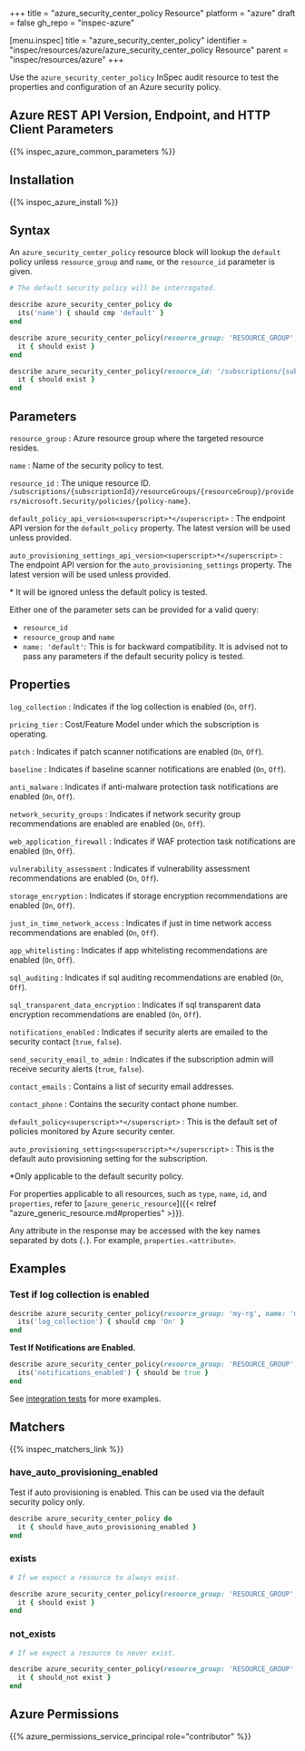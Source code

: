 +++
title = "azure_security_center_policy Resource"
platform = "azure"
draft = false
gh_repo = "inspec-azure"

[menu.inspec]
title = "azure_security_center_policy"
identifier = "inspec/resources/azure/azure_security_center_policy Resource"
parent = "inspec/resources/azure"
+++

Use the `azure_security_center_policy` InSpec audit resource to test the properties and configuration of an Azure security policy.

## Azure REST API Version, Endpoint, and HTTP Client Parameters

{{% inspec_azure_common_parameters %}}

## Installation

{{% inspec_azure_install %}}

## Syntax

An `azure_security_center_policy` resource block will lookup the `default` policy unless `resource_group` and `name`, or the `resource_id` parameter is given.

```ruby
# The default security policy will be interrogated.

describe azure_security_center_policy do
  its('name') { should cmp 'default' }
end
```

```ruby
describe azure_security_center_policy(resource_group: 'RESOURCE_GROUP', name: 'POLICY_NAME') do
  it { should exist }
end
```

```ruby
describe azure_security_center_policy(resource_id: '/subscriptions/{subscriptionId}/resourceGroups/{resourceGroup}/providers/microsoft.Security/policies/{policy-name}') do
  it { should exist }
end
```

## Parameters

`resource_group`
: Azure resource group where the targeted resource resides.

`name`
: Name of the security policy to test.

`resource_id`
: The unique resource ID. `/subscriptions/{subscriptionId}/resourceGroups/{resourceGroup}/providers/microsoft.Security/policies/{policy-name}`.

`default_policy_api_version<superscript>*</superscript>`
: The endpoint API version for the `default_policy` property. The latest version will be used unless provided.

`auto_provisioning_settings_api_version<superscript>*</superscript>`
: The endpoint API version for the `auto_provisioning_settings` property. The latest version will be used unless provided.

<superscript>*</superscript> It will be ignored unless the default policy is tested.

Either one of the parameter sets can be provided for a valid query:

- `resource_id`
- `resource_group` and `name`
- `name: 'default'`: This is for backward compatibility. It is advised not to pass any parameters if the default security policy is tested.

## Properties

`log_collection`
: Indicates if the log collection is enabled (`On`, `Off`).

`pricing_tier`
: Cost/Feature Model under which the subscription is operating.

`patch`
: Indicates if patch scanner notifications are enabled (`On`, `Off`).

`baseline`
: Indicates if baseline scanner notifications are enabled (`On`, `Off`).

`anti_malware`
: Indicates if anti-malware protection task notifications are enabled (`On`, `Off`).

`network_security_groups`
: Indicates if network security group recommendations are enabled are enabled (`On`, `Off`).

`web_application_firewall`
: Indicates if WAF protection task notifications are enabled (`On`, `Off`).

`vulnerability_assessment`
: Indicates if vulnerability assessment recommendations are enabled (`On`, `Off`).

`storage_encryption`
: Indicates if storage encryption recommendations are enabled (`On`, `Off`).

`just_in_time_network_access`
: Indicates if just in time network access recommendations are enabled (`On`, `Off`).

`app_whitelisting`
: Indicates if app whitelisting recommendations are enabled (`On`, `Off`).

`sql_auditing`
: Indicates if sql auditing recommendations are enabled (`On`, `Off`).

`sql_transparent_data_encryption`
: Indicates if sql transparent data encryption recommendations are enabled (`On`, `Off`).

`notifications_enabled`
: Indicates if security alerts are emailed to the security contact (`true`, `false`).

`send_security_email_to_admin`
: Indicates if the subscription admin will receive security alerts (`true`, `false`).

`contact_emails`
: Contains a list of security email addresses.

`contact_phone`
: Contains the security contact phone number.

`default_policy<superscript>*</superscript>`
: This is the default set of policies monitored by Azure security center.

`auto_provisioning_settings<superscript>*</superscript>`
: This is the default auto provisioning setting for the subscription.

<superscript>*</superscript>Only applicable to the default security policy.

For properties applicable to all resources, such as `type`, `name`, `id`, and `properties`, refer to [`azure_generic_resource`]({{< relref "azure_generic_resource.md#properties" >}}).

Any attribute in the response may be accessed with the key names separated by dots (`.`). For example, `properties.<attribute>`.

## Examples

### Test if log collection is enabled

```ruby
describe azure_security_center_policy(resource_group: 'my-rg', name: 'my_policy') do
  its('log_collection') { should cmp 'On' }
end
```

**Test If Notifications are Enabled.**

```ruby
describe azure_security_center_policy(resource_group: 'RESOURCE_GROUP', name: 'POLICY_NAME') do
  its('notifications_enabled') { should be true }
end
```

See [integration tests](../../test/integration/verify/controls/azurerm_security_center_policy.rb) for more examples.

## Matchers

{{% inspec_matchers_link %}}

### have_auto_provisioning_enabled

Test if auto provisioning is enabled. This can be used via the default security policy only.

```ruby
describe azure_security_center_policy do
  it { should have_auto_provisioning_enabled }
end
```

### exists

```ruby
# If we expect a resource to always exist.

describe azure_security_center_policy(resource_group: 'RESOURCE_GROUP', name: 'POLICY_NAME') do
  it { should exist }
end
```

### not_exists

```ruby
# If we expect a resource to never exist.

describe azure_security_center_policy(resource_group: 'RESOURCE_GROUP', name: 'POLICY_NAME') do
  it { should_not exist }
end
```

## Azure Permissions

{{% azure_permissions_service_principal role="contributor" %}}
